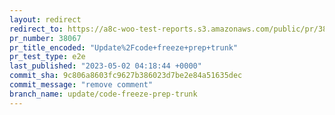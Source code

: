 ```yaml
---
layout: redirect
redirect_to: https://a8c-woo-test-reports.s3.amazonaws.com/public/pr/38067/e2e/index.html
pr_number: 38067
pr_title_encoded: "Update%2Fcode+freeze+prep+trunk"
pr_test_type: e2e
last_published: "2023-05-02 04:18:44 +0000"
commit_sha: 9c806a8603fc9627b386023d7be2e84a51635dec
commit_message: "remove comment"
branch_name: update/code-freeze-prep-trunk
---
```

